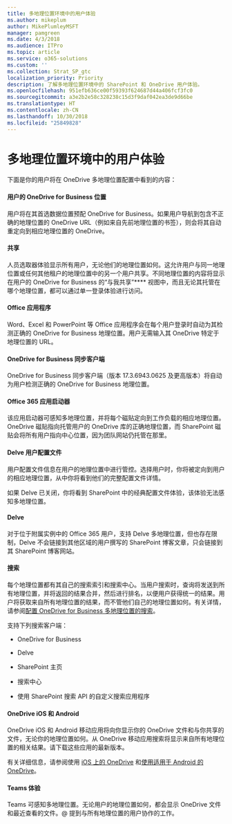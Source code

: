 ```yaml
---
title: 多地理位置环境中的用户体验
ms.author: mikeplum
author: MikePlumleyMSFT
manager: pamgreen
ms.date: 4/3/2018
ms.audience: ITPro
ms.topic: article
ms.service: o365-solutions
ms.custom: ''
ms.collection: Strat_SP_gtc
localization_priority: Priority
description: 了解多地理位置环境中的 SharePoint 和 OneDrive 用户体验。
ms.openlocfilehash: 951efb636ce00f59393f624687d44a406fcf3fc0
ms.sourcegitcommit: a3e2b2e58c328238c15d3f9daf042ea3de9d66be
ms.translationtype: HT
ms.contentlocale: zh-CN
ms.lasthandoff: 10/30/2018
ms.locfileid: "25849828"
---
```

# <a name="user-experience-in-a-multi-geo-environment"></a>多地理位置环境中的用户体验

下面是你的用户将在 OneDrive 多地理位置配置中看到的内容：

#### <a name="users-onedrive-for-business-location"></a>用户的 OneDrive for Business 位置

用户将在其首选数据位置预配 OneDrive for Business。如果用户导航到包含不正确的地理位置的 OneDrive URL（例如来自先前地理位置的书签），则会将其自动重定向到相应地理位置的 OneDrive。

#### <a name="sharing"></a>共享

人员选取器体验显示所有用户，无论他们的地理位置如何。这允许用户与同一地理位置或任何其他租户的地理位置中的另一个用户共享。不同地理位置的内容将显示在用户的 OneDrive for Business 的“与我共享”**** 视图中，而且无论其托管在哪个地理位置，都可以通过单一登录体验进行访问。

#### <a name="office-applications"></a>Office 应用程序

Word、Excel 和 PowerPoint 等 Office 应用程序会在每个用户登录时自动为其检测正确的 OneDrive for Business 地理位置。用户无需输入其 OneDrive 特定于地理位置的 URL。

#### <a name="onedrive-for-business-sync-client"></a>OneDrive for Business 同步客户端

OneDrive for Business 同步客户端（版本 17.3.6943.0625 及更高版本）将自动为用户检测正确的 OneDrive for Business 地理位置。

#### <a name="office-365-app-launcher"></a>Office 365 应用启动器

该应用启动器可感知多地理位置，并将每个磁贴定向到工作负载的相应地理位置。OneDrive 磁贴指向托管用户的 OneDrive 库的正确地理位置，而 SharePoint 磁贴会将所有用户指向中心位置，因为团队网站仍托管在那里。

#### <a name="delve-user-profiles"></a>Delve 用户配置文件

用户配置文件信息在用户的地理位置中进行管控。选择用户时，你将被定向到用户的相应地理位置，从中你将看到他们的完整配置文件详情。

如果 Delve 已关闭，你将看到 SharePoint 中的经典配置文件体验，该体验无法感知多地理位置。

#### <a name="delve"></a>Delve

对于位于附属实例中的 Office 365 用户，支持 Delve 多地理位置，但也存在限制，Delve 不会链接到其他区域的用户撰写的 SharePoint 博客文章，只会链接到其 SharePoint 博客网站。

#### <a name="search"></a>搜索

每个地理位置都有其自己的搜索索引和搜索中心。当用户搜索时，查询将发送到所有地理位置，并将返回的结果合并，然后进行排名，以便用户获得统一的结果。用户将获取来自所有地理位置的结果，而不管他们自己的地理位置如何。有关详情，请参阅[配置 OneDrive for Business 多地理位置的搜索](configure-search-for-multi-geo.md)。

支持下列搜索客户端：

-   OneDrive for Business

-   Delve

-   SharePoint 主页

-   搜索中心

-   使用 SharePoint 搜索 API 的自定义搜索应用程序

#### <a name="onedrive-ios-and-android"></a>OneDrive iOS 和 Android 

OneDrive iOS 和 Android 移动应用将向你显示你的 OneDrive 文件和与你共享的文件，无论你的地理位置如何。从 OneDrive 移动应用搜索将显示来自所有地理位置的相关结果。请下载这些应用的最新版本。

有关详细信息，请参阅使用 [iOS 上的 OneDrive](https://support.office.com/article/08d5c5b2-ccc6-40eb-a244-fe3597a3c247) 和[使用适用于 Android 的 OneDrive](https://support.office.com/article/eee1d31c-792d-41d4-8132-f9621b39eb36)。

#### <a name="teams-experience"></a>Teams 体验

Teams 可感知多地理位置。无论用户的地理位置如何，都会显示 OneDrive 文件和最近查看的文件。@ 提到与所有地理位置的用户协作的工作。
